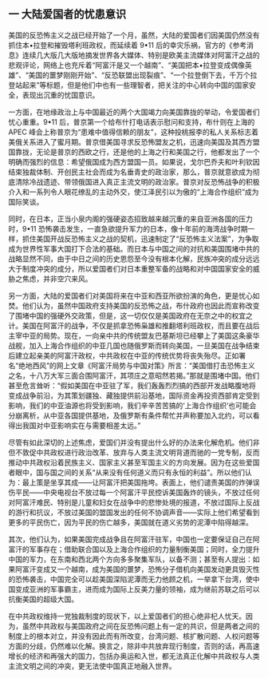 ## 一 大陆爱国者的忧患意识
美国的反恐怖主义之战已经开始了一个月，虽然，大陆的爱国者们因美国仍然没有抓住本•拉登和摧毁塔利班政权，而延续着 9•11 后的幸灾乐祸，官方的《参考消息》连续几大版几大版地摘发世界各大媒体、特别是欧美主流媒体对阿富汗之战的悲观评论，网络上也充斥着“阿富汗是又一个越南”、“美国把本•拉登变成偶像英雄”、“美国的噩梦刚刚开始”、“反恐联盟出现裂痕”、“一个拉登倒下去，千万个拉登站起来”等标题，但是他们中也有一些理智者，把关注的中心转向中国的国家安全，表现出沉重的忧国意识。

一方面，在地缘政治上与中国最近的两个大国竭力向美国靠拢的举动，令爱国者们忧心重重。9•11 后，普京第一个给布什打电话表示慰问和支持，布什则在上海的APEC 峰会上称普京为“患难中值得信赖的朋友”，这种投桃报李的私人关系标志着美俄关系进入了蜜月期。普京借美国寻求反恐怖盟友之机，迅速向美国及其西方盟国靠拢，无论是普京的西欧之行，还是他的上海之行和美国之行，他都发出了一个明确而强烈的信息：希望俄国成为西方盟国一员。如果说，戈尔巴乔夫和叶利钦因结束独裁体制、开创民主社会而成为名垂青史的政治家，那么，普京就意欲成为彻底清除冷战遗迹、带领俄国进入真正主流文明的政治家。普京对反恐怖战争的积极介入和一系列令人眼花缭乱的主动外交，使江泽民引以为傲的“上海合作组织”成为国际笑谈。

同时，在日本，正当小泉内阁的强硬姿态招致越来越沉重的来自亚洲各国的压力时，9•11 恐怖袭击发生，一直急欲提升军力的日本，像十年前的海湾战争时期一样，抓住美国开战反恐怖主义之战的契机，迅速制定了“反恐怖主义法案”，为争取成为世界性军事大国打下合法的基础。而日本与中国之间的对抗和美国围堵中共的战略显然不同，由于中日之间的历史恩怨至今没有根本化解，民族冲突的成分远远大于制度冲突的成分，所以爱国者们对日本重整军备的战略和对中国国家安全的威胁之焦虑，并非空穴来风。

另一方面，大陆的爱国者们对美国将来在中亚和西亚所欲扮演的角色，更是忧心如焚。他们认为，虽然中国政府支持美国的反恐怖之战，布什政府也因此而宣称改变了围堵中国的强硬外交政策，但是，这一切仅仅是美国政府在无奈之中的权宜之计。美国在阿富汗的战争，不仅是抓拿恐怖枭雄和推翻塔利班政权，而且要在战后主宰中亚的局势。现在，一向亲中共的传统盟友巴基斯坦已经攀上了美国这条豪华战舰，加入上海合作组织的中亚几国也随俄罗斯而转向美国，一旦美国在战争结束后建立起亲美的阿富汗政权，中共政权在中亚的传统优势将丧失殆尽。正如署名“绝地西风”的网上文章《阿富汗局势与中国对策》所言：“美国借打击恐怖主义之名，十八万大军三面合围阿富汗，其项庄之意昭然若揭。”那就是围堵中国。他们甚至危言耸听：“假如美国在中亚驻了军，我们轰轰烈烈搞的西部开发战略腹地将变成战争前沿，为其策划疆独、藏独提供前沿基地，国际资金再投资西部肯定受到影响，我们的中亚油源也将受到影响，我们辛辛苦苦搞的‘上海合作组织’也可能会分崩离析，从中亚各国提供基地，及俄罗斯有条件帮忙并声称要加入北约，可以看得出我国对中亚影响实在与需要相差太远。”

尽管有如此深切的上述焦虑，爱国们并没有提出什么好的办法来化解危机。他们非但不敦促中共政权进行政治改革、放弃与人类主流文明背道而驰的一党专制，反而推动中共政权沿着民族主义、国家主义甚至军国主义的方向发展。因为在这些爱国者眼中，国与国之间的关系“从来没有任何道义而只有永恒的利益”。所以他们认为：最上策是坐享其成——让阿富汗把美国拖垮。表面上，他们谴责美国的炸弹误伤平民——中央电视台不放过每一个阿富汗平民控诉美国轰炸的镜头，不放过任何对阿富汗难民、特别是儿童和妇女在战争中的悲惨处境的报道，不放过国际上反战的游行和抗议，不放过美国的盟国发出的任何不协调声音——实际上他们希望看到更多的平民伤亡，因为平民的伤亡越多，美国就在道义劣势的泥潭中陷得越深。

其次，他们认为，如果美国完成战争且在阿富汗驻军，中国也一定要保证自己在阿富汗的军事存在；借助联合国以及上海合作组织的力量制衡美国；同时，全力提升中国的军力，在东南和西北两个方向多多聚集军队，以备不测；甚至有人提出：如果阿富汗变成又一个越南，成为美国的噩梦，恐怖分子借机向美国发动更具毁灭性的恐怖袭击，中国完全可以趁美国深陷泥潭而无力他顾之机，一举拿下台湾，使中国变成亚洲的军事霸主，进而成为国际上反美力量的领袖，成为继前苏联之后可以抗衡美国的超级大国。

在中共政权维持一党独裁制度的现状下，以上爱国者们的担心绝非杞人忧天。因为，虽然中共政权与美国政府之间在反恐怖问题上有一定的共识，但是两者之间的制度上的根本对立，并没有因此而有所改变，台湾问题、核扩散问题、人权问题等方面的分歧，仍然难以化解。换言之，除非中共放弃现行制度，否则的话，再高速增长的经济和再强大的国力，包括办奥运和入世，都无法真正化解中共政权与人类主流文明之间的冲突，更无法使中国真正地融入世界。